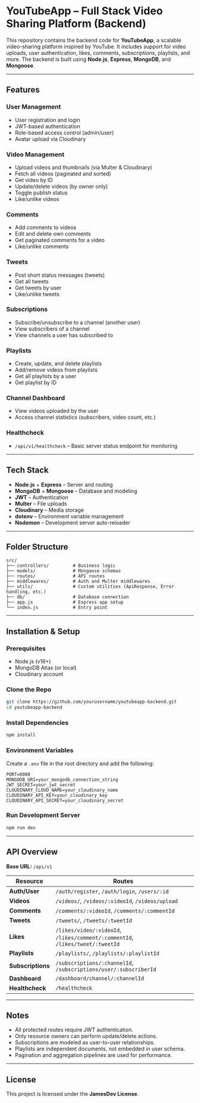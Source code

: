 # YouTubeApp – Full Stack Video Sharing Platform (Backend)

This repository contains the backend code for **YouTubeApp**, a scalable video-sharing platform inspired by YouTube. It includes support for video uploads, user authentication, likes, comments, subscriptions, playlists, and more. The backend is built using **Node.js**, **Express**, **MongoDB**, and **Mongoose**.

---

## Features

### User Management

- User registration and login
- JWT-based authentication
- Role-based access control (admin/user)
- Avatar upload via Cloudinary

### Video Management

- Upload videos and thumbnails (via Multer & Cloudinary)
- Fetch all videos (paginated and sorted)
- Get video by ID
- Update/delete videos (by owner only)
- Toggle publish status
- Like/unlike videos

### Comments

- Add comments to videos
- Edit and delete own comments
- Get paginated comments for a video
- Like/unlike comments

### Tweets

- Post short status messages (tweets)
- Get all tweets
- Get tweets by user
- Like/unlike tweets

### Subscriptions

- Subscribe/unsubscribe to a channel (another user)
- View subscribers of a channel
- View channels a user has subscribed to

### Playlists

- Create, update, and delete playlists
- Add/remove videos from playlists
- Get all playlists by a user
- Get playlist by ID

### Channel Dashboard

- View videos uploaded by the user
- Access channel statistics (subscribers, video count, etc.)

### Healthcheck

- `/api/v1/healthcheck` – Basic server status endpoint for monitoring

---

## Tech Stack

- **Node.js** + **Express** – Server and routing
- **MongoDB** + **Mongoose** – Database and modeling
- **JWT** – Authentication
- **Multer** – File uploads
- **Cloudinary** – Media storage
- **dotenv** – Environment variable management
- **Nodemon** – Development server auto-reloader

---

## Folder Structure

```
src/
├── controllers/         # Business logic
├── models/              # Mongoose schemas
├── routes/              # API routes
├── middlewares/         # Auth and Multer middlewares
├── utils/               # Custom utilities (ApiResponse, Error handling, etc.)
├── db/                  # Database connection
├── app.js               # Express app setup
└── index.js             # Entry point
```

---

## Installation & Setup

### Prerequisites

- Node.js (v16+)
- MongoDB Atlas (or local)
- Cloudinary account

### Clone the Repo

```bash
git clone https://github.com/yourusername/youtubeapp-backend.git
cd youtubeapp-backend
```

### Install Dependencies

```bash
npm install
```

### Environment Variables

Create a `.env` file in the root directory and add the following:

```
PORT=8000
MONGODB_URI=your_mongodb_connection_string
JWT_SECRET=your_jwt_secret
CLOUDINARY_CLOUD_NAME=your_cloudinary_name
CLOUDINARY_API_KEY=your_cloudinary_key
CLOUDINARY_API_SECRET=your_cloudinary_secret
```

### Run Development Server

```bash
npm run dev
```

---

## API Overview

**Base URL:** `/api/v1`

| Resource          | Routes                                                                        |
| ----------------- | ----------------------------------------------------------------------------- |
| **Auth/User**     | `/auth/register`, `/auth/login`, `/users/:id`                                 |
| **Videos**        | `/videos/`, `/videos/:videoId`, `/videos/upload`                              |
| **Comments**      | `/comments/:videoId`, `/comments/:commentId`                                  |
| **Tweets**        | `/tweets/`, `/tweets/:tweetId`                                                |
| **Likes**         | `/likes/video/:videoId`, `/likes/comment/:commentId`, `/likes/tweet/:tweetId` |
| **Playlists**     | `/playlists/`, `/playlists/:playlistId`                                       |
| **Subscriptions** | `/subscriptions/:channelId`, `/subscriptions/user/:subscriberId`              |
| **Dashboard**     | `/dashboard/channel/:channelId`                                               |
| **Healthcheck**   | `/healthcheck`                                                                |

---

## Notes

- All protected routes require JWT authentication.
- Only resource owners can perform update/delete actions.
- Subscriptions are modeled as user-to-user relationships.
- Playlists are independent documents, not embedded in user schema.
- Pagination and aggregation pipelines are used for performance.

---

## License

This project is licensed under the **JamesDev License**.
